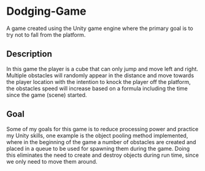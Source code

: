 # Dodging-Game
A game created using the Unity game engine where the primary goal is to try not to fall from the platform.

## Description

In this game the player is a cube that can only jump and move left and right. Multiple obstacles will randomly appear in the distance and move towards the player location with the intention to knock the player off the platform, the obstacles speed will increase based on a formula including the time since the game (scene) started. 

## Goal

Some of my goals for this game is to reduce processing power and practice my Unity skills, one example is the object pooling method implemented, where in the beginning of the game a number of obstacles are created and placed in a queue to be used for spawning them during the game. Doing this eliminates the need to create and destroy objects during run time, since we only need to move them around.